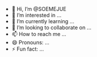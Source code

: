 - 👋 Hi, I’m @SOEMEJUE
- 👀 I’m interested in ...
- 🌱 I’m currently learning ...
- 💞️ I’m looking to collaborate on ...
- 📫 How to reach me ...
- 😄 Pronouns: ...
- ⚡ Fun fact: ...

<!---
SOEMEJUE/SOEMEJUE is a ✨ special ✨ repository because its `README.md` (this file) appears on your GitHub profile.
You can click the Preview link to take a look at your changes.
--->
